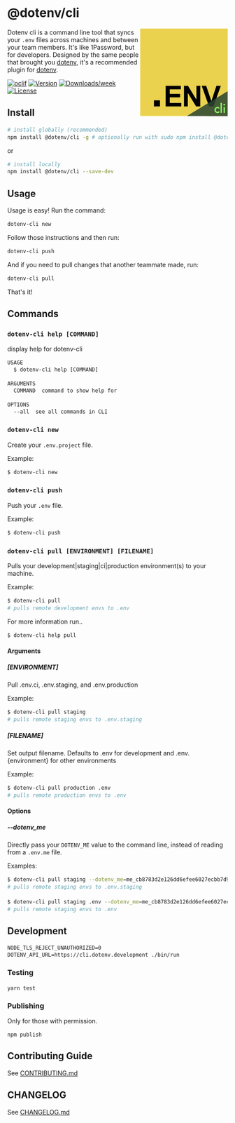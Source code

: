 # @dotenv/cli

<img src="https://raw.githubusercontent.com/dotenv-org/cli/master/dotenv-cli.png" alt="@dotenv/cli" align="right" />

Dotenv cli is a command line tool that syncs your `.env` files across machines and between your team members. It's like 1Password, but for developers. Designed by the same people that brought you [dotenv](https://github.com/motdotla/dotenv), it's a recommended plugin for [dotenv](https://github.com/motdotla/dotenv).

[![oclif](https://img.shields.io/badge/cli-oclif-brightgreen.svg)](https://oclif.io)
[![Version](https://img.shields.io/npm/v/@dotenv/cli.svg)](https://npmjs.org/package/@dotenv/cli)
[![Downloads/week](https://img.shields.io/npm/dw/@dotenv/cli.svg)](https://npmjs.org/package/@dotenv/cli)
[![License](https://img.shields.io/npm/l/@dotenv/cli.svg)](https://github.com/dotenv-org/cli/blob/master/package.json)

## Install

```bash
# install globally (recommended)
npm install @dotenv/cli -g # optionally run with sudo npm install @dotenv/cli -g
```

or

```bash
# install locally
npm install @dotenv/cli --save-dev
```

## Usage

Usage is easy! Run the command:

```bash
dotenv-cli new
```

Follow those instructions and then run:

```bash
dotenv-cli push
```

And if you need to pull changes that another teammate made, run:

```bash
dotenv-cli pull
```

That's it!

## Commands

### `dotenv-cli help [COMMAND]`

display help for dotenv-cli

```
USAGE
  $ dotenv-cli help [COMMAND]

ARGUMENTS
  COMMAND  command to show help for

OPTIONS
  --all  see all commands in CLI
```

### `dotenv-cli new`

Create your `.env.project` file.

Example:

```bash
$ dotenv-cli new
```

### `dotenv-cli push`

Push your `.env` file.

Example:

```bash
$ dotenv-cli push
```

### `dotenv-cli pull [ENVIRONMENT] [FILENAME]`

Pulls your development|staging|ci|production environment(s) to your machine.

Example:

```bash
$ dotenv-cli pull
# pulls remote development envs to .env
```

For more information run..

```bash
$ dotenv-cli help pull
```

#### Arguments

##### [ENVIRONMENT]

Pull .env.ci, .env.staging, and .env.production

Example:

```bash
$ dotenv-cli pull staging
# pulls remote staging envs to .env.staging
```

##### [FILENAME]

Set output filename. Defaults to .env for development and .env.{environment} for other environments

Example:

```bash
$ dotenv-cli pull production .env
# pulls remote production envs to .env
```

#### Options

##### --dotenv_me

Directly pass your `DOTENV_ME` value to the command line, instead of reading from a `.env.me` file.

Examples:

```bash
$ dotenv-cli pull staging --dotenv_me=me_cb8783d2e126dd6efee6027ecbb7d96b381c3da4651810b18a111c9e2c096706
# pulls remote staging envs to .env.staging

$ dotenv-cli pull staging .env --dotenv_me=me_cb8783d2e126dd6efee6027ecbb7d96b381c3da4651810b18a111c9e2c096706
# pulls remote staging envs to .env
```

## Development

```
NODE_TLS_REJECT_UNAUTHORIZED=0 DOTENV_API_URL=https://cli.dotenv.development ./bin/run
```

### Testing

```
yarn test
```

### Publishing

Only for those with permission.

```
npm publish
```

## Contributing Guide

See [CONTRIBUTING.md](CONTRIBUTING.md)

## CHANGELOG

See [CHANGELOG.md](CHANGELOG.md)
